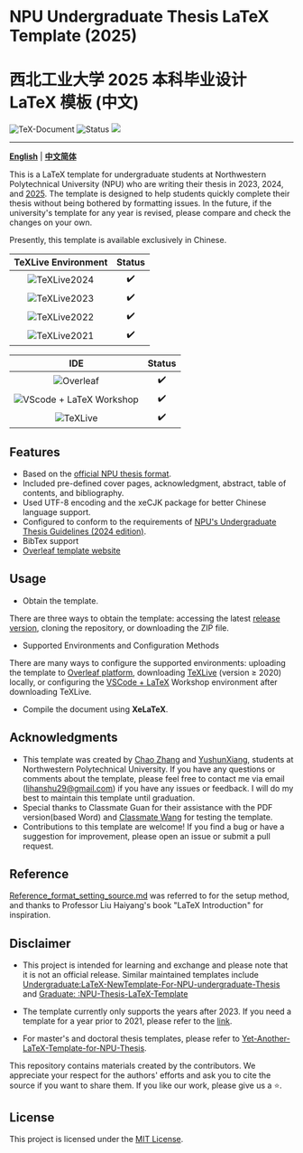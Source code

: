 # NPU Undergraduate Thesis LaTeX Template (2025)
# 西北工业大学 2025 本科毕业设计 LaTeX 模板 (中文)

![TeX-Document](https://img.shields.io/badge/TeX-Document-3D6117.svg)
![Status](https://img.shields.io/badge/status-complete-brightgreen.svg)
[![](https://img.shields.io/badge/Version-v0.8.0-{徽标颜色}.svg)]({linkUrl})

------
[**English**](README.md) | [**中文简体**](README.zh-CN.md) 

This is a LaTeX template for undergraduate students at Northwestern Polytechnical University (NPU) who are writing their thesis in 2023, 2024, and [2025](https://github.com/lihanshu/NWPU-Thesis-Template/issues/6). The template is designed to help students quickly complete their thesis without being bothered by formatting issues. In the future, if the university's template for any year is revised, please compare and check the changes on your own.

Presently, this template is available exclusively in Chinese. 

|                         TeXLive Environment                          |       Status       |
| :------------------------------------------------------------------: | :----------------: |
| ![TeXLive2024](https://img.shields.io/badge/TeXLive-2024-3D6117.svg) | :heavy_check_mark: |
| ![TeXLive2023](https://img.shields.io/badge/TeXLive-2023-3D6117.svg) | :heavy_check_mark: |
| ![TeXLive2022](https://img.shields.io/badge/TeXLive-2022-3D6117.svg) | :heavy_check_mark: |
| ![TeXLive2021](https://img.shields.io/badge/TeXLive-2021-3D6117.svg) | :heavy_check_mark: |

|                                       IDE        |       Status       |
| :------------------------------------------------------------------------------------------: | :----------------: |
|                ![Overleaf](https://img.shields.io/badge/Overleaf-3D6117.svg)                 | :heavy_check_mark: |
| ![VScode + LaTeX Workshop ](https://img.shields.io/badge/VScode-LaTeX%20Workshop-3D6117.svg) | :heavy_check_mark: |
|                 ![TeXLive](https://img.shields.io/badge/TeXLive-3D6117.svg)                  | :heavy_check_mark: |

## Features

- Based on the [official NPU thesis format](OfficialTemplate/附件8：本科毕业设计（论文）正文模版.doc).
- Included pre-defined cover pages, acknowledgment, abstract, table of contents, and bibliography.
- Used UTF-8 encoding and the xeCJK package for better Chinese language support.
- Configured to conform to the requirements of [NPU's Undergraduate Thesis Guidelines (2024 edition)](https://jiaowu.nwpu.edu.cn/info/1164/12708.htm).
- BibTex support
- [Overleaf template website](https://www.overleaf.com/latex/templates/nwpu-thesis-template-2024/mbhxtpypgcqc) 

## Usage

- Obtain the template.

There are three ways to obtain the template: accessing the latest [release version](https://github.com/lihanshu/NWPU_Thesis_Template/releases), cloning the repository, or downloading the ZIP file.

- Supported Environments and Configuration Methods

There are many ways to configure the supported environments: uploading the template to [Overleaf platform](https://cn.overleaf.com/), downloading [TeXLive](https://zhuanlan.zhihu.com/p/41855480) (version $\geqslant$ 2020) locally, or configuring the [VSCode + LaTeX](https://zhuanlan.zhihu.com/p/38178015) Workshop environment after downloading TeXLive.

- Compile the document using **XeLaTeX**.

## Acknowledgments

- This template was created by [Chao Zhang](https://github.com/lihanshu) and [YushunXiang](https://github.com/YushunXiang), students at Northwestern Polytechnical University. If you have any questions or comments about the template, please feel free to contact me via email (lihanshu29@gmail.com) if you have any issues or feedback. I will do my best to maintain this template until graduation.
- Special thanks to Classmate Guan for their assistance with the PDF version(based Word) and [Classmate Wang](https://github.com/whzruc) for testing the template.
- Contributions to this template are welcome! If you find a bug or have a suggestion for improvement, please open an issue or submit a pull request.

## Reference

[Reference_format_setting_source.md](Reference_format_setting_source.md) was referred to for the setup method, and thanks to Professor Liu Haiyang's book "LaTeX Introduction" for inspiration.

## Disclaimer

- This project is intended for learning and exchange  and please note that it is not an official release. Similar maintained templates include [Undergraduate:LaTeX-NewTemplate-For-NPU-undergraduate-Thesis](https://github.com/jialinlvcn/LaTeX-NewTemplate-For-NPU-undergraduate-Thesis) and [Graduate: :NPU-Thesis-LaTeX-Template](https://github.com/WanshunSu/NPU-Thesis-LaTeX-Template)

- The template currently only supports the years after 2023. If you need a template for a year prior to 2021, please refer to the [link](https://github.com/polossk/LaTeX-Template-For-NPU-Thesis).

- For master's and doctoral thesis templates, please refer to [Yet-Another-LaTeX-Template-for-NPU-Thesis](https://github.com/NWPUMetaphysicsOffice/Yet-Another-LaTeX-Template-for-NPU-Thesis).

This repository contains materials created by the contributors. We appreciate your respect for the authors' efforts and ask you to cite the source if you want to share them. If you like our work, please give us a :star:.

## License

This project is licensed under the [MIT License](LICENSE).
